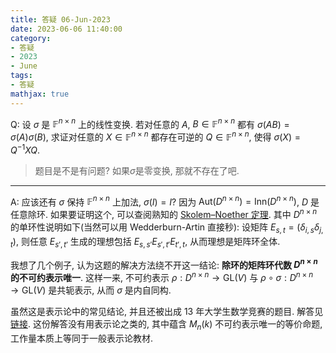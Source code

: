 ```yaml
---
title: 答疑 06-Jun-2023
date: 2023-06-06 11:40:00
category: 
- 答疑
- 2023
- June
tags: 
- 答疑
mathjax: true
---
```


Q: 设 $\sigma$ 是 $\mathbb{F}^{n\times n}$ 上的线性变换. 若对任意的 $A$, $B\in\mathbb{F}^{n\times n}$ 都有 $\sigma(AB)=\sigma(A)\sigma(B)$, 求证对任意的 $X\in\mathbb{F}^{n\times n}$ 都存在可逆的 $Q\in\mathbb{F}^{n\times n}$, 使得 $\sigma(X)=Q^{-1}XQ$.

> 题目是不是有问题? 如果$\sigma$是零变换, 那就不存在了吧. 

***

A: 应该还有 $\sigma$ 保持 $\mathbb F^{n\times n}$ 上加法, $\sigma(I)=I$? 因为 $\mathrm{Aut}(D^{n\times n})=\mathrm{Inn}(D^{n\times n})$, $D$ 是任意除环. 如果要证明这个, 可以查阅熟知的 [Skolem–Noether 定理](https://en.wikipedia.org/wiki/Skolem–Noether_theorem). 其中 $D^{n\times n}$ 的单环性说明如下(当然可以用 Wedderburn-Artin 直接秒): 设矩阵 $E_{s,t}=(\delta_{i,s}\delta_{j,t})$, 则任意 $E_{s',t'}$ 生成的理想包括 $E_{s,s'}E_{s',t'}E_{t',t}$, 从而理想是矩阵环全体.

我想了几个例子, 认为这题的解决方法绕不开这一结论: **除环的矩阵环代数 $D^{n\times n}$ 的不可约表示唯一**. 这样一来, 不可约表示 $\rho:D^{n\times n}\to \mathrm{GL}(V)$ 与 $\rho\circ \sigma :D^{n\times n}\to \mathrm{GL}(V)$ 是共轭表示, 从而 $\sigma$ 是内自同构.

虽然这是表示论中的常见结论, 并且还被出成 13 年大学生数学竞赛的题目. 解答见[链接](https://zhuanlan.zhihu.com/p/588199797). 这份解答没有用表示论之类的, 其中蕴含 $M_n(k)$ 不可约表示唯一的等价命题, 工作量本质上等同于一般表示论教材.

